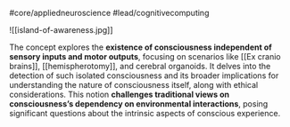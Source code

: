 #core/appliedneuroscience #lead/cognitivecomputing

![[island-of-awareness.jpg]]

The concept explores the **existence of consciousness independent of sensory inputs and motor outputs**, focusing on scenarios like [[Ex cranio brains]], [[hemispherotomy]], and cerebral organoids. It delves into the detection of such isolated consciousness and its broader implications for understanding the nature of consciousness itself, along with ethical considerations. This notion **challenges traditional views on consciousness’s dependency on environmental interactions**, posing significant questions about the intrinsic aspects of conscious experience.
